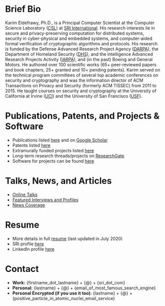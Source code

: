 # Brief Bio
Karim Eldefrawy, Ph.D., is a Principal Computer Scientist at the Computer Science Laboratory ([CSL](http://www.csl.sri.com/)) at [SRI International](https://www.sri.com/). His research interests lie in secure and privacy-preserving computation for distributed systems, security in cyber-physical and embedded systems, and computer-aided formal verification of cryptographic algorithms and protocols. His research is funded by the Defense Advanced Research Project Agency ([DARPA](https://www.darpa.mil/)), the Department of Homeland Security ([DHS](https://www.dhs.gov/science-and-technology)), and the Intelligence Advanced Research Projects Activity ([IARPA](https://www.iarpa.gov/)), and (in the past) Boeing and General Motors. He authored over 100 scientific works (65+ peer-reviewed papers and book chapters, 25+ granted and 10+ pending patents). Karim served on the technical program committees of several top academic conferences on security and cryptography and was the information director of ACM Transactions on Privacy and Security (formerly ACM TISSEC) from 2011 to 2015. He taught courses on security and cryptography at the University of California at Irvine ([UCI](https://www.ics.uci.edu/)) and the University of San Francisco ([USF](https://www.usfca.edu/)).


# Publications, Patents, and Projects & Software
* Publications listed [here](https://keldefrawy.github.io/pubs.html) and on [Google Scholar](http://bit.ly/2KIZaWF)
* Patents listed [here](https://keldefrawy.github.io/patents.html)
* Extramurally funded projects listed [here](https://keldefrawy.github.io/projects.html)
* Long-term research threads/projects on [ResearchGate](http://bit.ly/37tOPHZ)
* Software for projects can be found [here](https://keldefrawy.github.io/software.html)


# Talks, News, and Articles
* [Online Talks](https://keldefrawy.github.io/talks.html)
* [Featured Interviews and Profiles](https://keldefrawy.github.io/profiles.html)
* [News Coverage](https://keldefrawy.github.io/news.html)


# Resume
* More details in full [resume](https://keldefrawy.github.io/karim_resume.pdf) (last updated in July 2020)
* SRI profile [here](https://www.sri.com/bios/karim-eldefrawy/)
* LinkedIn profile [here](https://www.linkedin.com/pub/karim-eldefrawy/3/6b5/b70)


# Contact
* **Work:** {firstname_dot_lastname} + {@} + {sri_dot_com}
* **Personal:** {lastname} + {@} + {email_of_most_famous_search_engine}
* **Personal Encrypted (if you use it too):** {lastname} + {@} + {positive_particle_in_atomic_nuclei_email_service}














